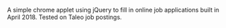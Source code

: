 A simple chrome applet using jQuery to fill in online job applications built in April 2018. Tested on Taleo job postings.

